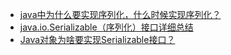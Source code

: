 


* [java中为什么要实现序列化，什么时候实现序列化？](https://blog.csdn.net/chmodzora/article/details/78399420)
* [java.io.Serializable（序列化）接口详细总结](https://blog.csdn.net/so_geili/article/details/78931742)
* [Java对象为啥要实现Serializable接口？](https://juejin.im/post/5de7aa16f265da339b4fe327)
